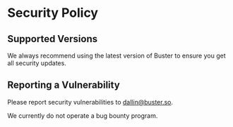 # Security Policy

## Supported Versions

We always recommend using the latest version of Buster to ensure you get all security updates.

## Reporting a Vulnerability

Please report security vulnerabilities to dallin@buster.so.

We currently do not operate a bug bounty program.
